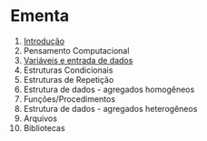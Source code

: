 # Ementa

1. [Introdução](Introduction.md)
2. Pensamento Computacional 
3. [Variáveis e entrada de dados](IO.md)
4. Estruturas Condicionais 
5. Estruturas de Repetição 
6. Estrutura de dados - agregados homogêneos 
7. Funções/Procedimentos 
8. Estrutura de dados - agregados heterogêneos 
9. Arquivos 
10. Bibliotecas 

